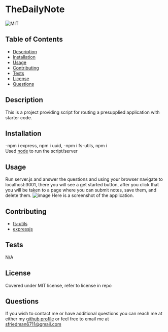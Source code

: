 # TheDailyNote
![MIT](https://img.shields.io/badge/license-MIT-green)
## Table of Contents
- [Description](#description)
- [Installation](#installation)
- [Usage](#usage)
- [Contributing](#contributing)
- [Tests](#tests)
- [License](#license)
- [Questions](#questions)
## Description
This is a project providing script for routing a presupplied application with starter code.
## Installation
-npm i express, npm i uuid, -npm i fs-utils, npm i<br>
Used [node](https://nodejs.org/en/) to run the script/server
## Usage
Run server.js and answer the questions and using your browser navigate to localhost:3001, there you will see a get started button, after you click that you will be taken to a page where you can submit notes, save them, and delete them.
![image](https://user-images.githubusercontent.com/123116188/224789372-816c9e36-722c-4bce-9854-5642444a253f.png)
Here is a screenshot of the application.
## Contributing
- [fs-utils](https://github.com/assemble/fs-utils) <br>
- [expressjs](expressjs.com)
## Tests
N/A
## License
Covered under MIT license, refer to license in repo
## Questions
If you wish to contact me or have additional questions you can reach me at either my [github profile](https://github.com/reverofsuturb) or feel free to email me at [sfriedman6711@gmail.com](mailto:sfriedman6711@gmail.com)
